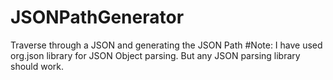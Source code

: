 # JSONPathGenerator
Traverse through a JSON and generating the JSON Path
#Note: I have used org.json library for JSON Object parsing. But any JSON parsing library should work.
